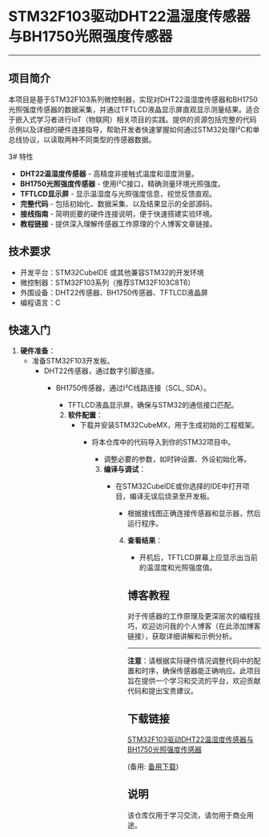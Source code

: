 # STM32F103驱动DHT22温湿度传感器与BH1750光照强度传感器

---

## 项目简介

本项目是基于STM32F103系列微控制器，实现对DHT22温湿度传感器和BH1750光照强度传感器的数据采集，并通过TFTLCD液晶显示屏直观显示测量结果。适合于嵌入式学习者进行IoT（物联网）相关项目的实践。提供的资源包括完整的代码示例以及详细的硬件连接指导，帮助开发者快速掌握如何通过STM32处理I²C和单总线协议，以读取两种不同类型的传感器数据。

3# 特性

- **DHT22温湿度传感器** - 高精度非接触式温度和湿度测量。
- **BH1750光照强度传感器** - 使用I²C接口，精确测量环境光照强度。
- **TFTLCD显示屏** - 显示温湿度与光照强度信息，视觉反馈直观。
- **完整代码** - 包括初始化、数据采集、以及结果显示的全部源码。
- **接线指南** - 简明扼要的硬件连接说明，便于快速搭建实验环境。
- **教程链接** - 提供深入理解传感器工作原理的个人博客文章链接。

## 技术要求

- 开发平台：STM32CubeIDE 或其他兼容STM32的开发环境
- 微控制器：STM32F103系列（推荐STM32F103C8T6）
- 外围设备：DHT22传感器、BH1750传感器、TFTLCD液晶屏
- 编程语言：C

## 快速入门

1. **硬件准备**：
   - 准备STM32F103开发板。
      - DHT22传感器，通过数字引脚连接。
         - BH1750传感器，通过I²C线路连接（SCL, SDA）。
            - TFTLCD液晶显示屏，确保与STM32的通信接口匹配。

            2. **软件配置**：
               - 下载并安装STM32CubeMX，用于生成初始的工程框架。
                  - 将本仓库中的代码导入到你的STM32项目中。
                     - 调整必要的参数，如时钟设置、外设初始化等。

                     3. **编译与调试**：
                        - 在STM32CubeIDE或你选择的IDE中打开项目，编译无误后烧录至开发板。
                           - 根据接线图正确连接传感器和显示器，然后运行程序。

                           4. **查看结果**：
                              - 开机后，TFTLCD屏幕上应显示出当前的温湿度和光照强度值。

                              ## 博客教程

                              对于传感器的工作原理及更深层次的编程技巧，欢迎访问我的个人博客（在此添加博客链接），获取详细讲解和示例分析。

                              ---

                              **注意**：请根据实际硬件情况调整代码中的配置和时序，确保传感器能正确响应。此项目旨在提供一个学习和交流的平台，欢迎贡献代码和提出宝贵建议。

                              ## 下载链接
                              [STM32F103驱动DHT22温湿度传感器与BH1750光照强度传感器](https://pan.quark.cn/s/08bac2b5c20a) 

                              (备用: [备用下载](https://pan.baidu.com/s/17kdUioOoLh1VWGpxCpS77g?pwd=1234))

                              ## 说明

                              该仓库仅用于学习交流，请勿用于商业用途。
